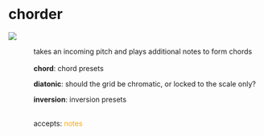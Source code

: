 
<a name=chorder></a><br>
# <b>chorder</b>
<img src="https://www.bespokesynth.com/docs/screenshots/chorder.png"><br>
<div style="display:inline-block;margin-left:50px;">
takes an incoming pitch and plays additional notes to form chords<br/><br/>
<b>chord</b>: chord presets<br>

<b>diatonic</b>: should the grid be chromatic, or locked to the scale only?<br>

<b>inversion</b>: inversion presets<br>

<br>accepts: <font color=orange>notes</font> <br></div>

